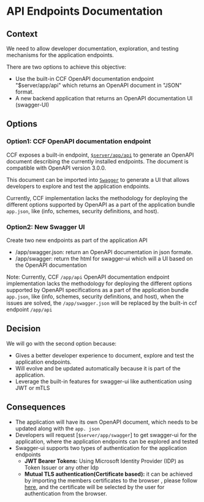 # API Endpoints Documentation

## Context

We need to allow developer documentation, exploration, and testing mechanisms for the application endpoints.

There are two options to achieve this objective:

- Use the built-in CCF OpenAPI documentation endpoint "$server/app/api" which returns an OpenAPI document in "JSON" format.
- A new backend application that returns an OpenAPI documentation UI (swagger-UI)

## Options

### Option1: CCF OpenAPI documentation endpoint

CCF exposes a built-in endpoint, [`$server/app/api`](https://microsoft.github.io/CCF/main/use_apps/rpc_api.html#get--app-api) to generate an OpenAPI document describing the currently installed endpoints. The document is compatible with OpenAPI version 3.0.0.

This document can be imported into [`Swagger`](https://editor.swagger.io/) to generate a UI that allows developers to explore and test the application endpoints.

Currently, CCF implementation lacks the methodology for deploying the different options supported by OpenAPI as a part of the application bundle `app.json`, like (info, schemes, security definitions, and host).

### Option2: New Swagger UI

Create two new endpoints as part of the application API

- /app/swagger.json: return an OpenAPI documentation in json formate.
- /app/swagger: return the html for swagger-ui which will a UI based on the OpenAPI documentation

Note: Currently, CCF `/app/api` OpenAPI documentation endpoint implementation lacks the methodology for deploying the different options supported by OpenAPI specifications as a part of the application bundle `app.json`, like (info, schemes, security definitions, and host), when the issues are solved, the `/app/swagger.json` will be replaced by the built-in ccf endpoint `/app/api`

## Decision

We will go with the second option because:

- Gives a better developer experience to document, explore and test the application endpoints.
- Will evolve and be updated automatically because it is part of the application.
- Leverage the built-in features for swagger-ui like authentication using JWT or mTLS

## Consequences

- The application will have its own OpenAPI document, which needs to be updated along with the `app. json`
- Developers will request [`$server/app/swagger`] to get swagger-ui for the application, where the application endpoints can be explored and tested
- Swagger-ui supports two types of authentication for the application endpoints
  - **JWT Bearer Tokens:** Using Microsoft Identity Provider (IDP) as Token Issuer or any other Idp
  - **Mutual TLS authentication(Certificate based):** it can be achieved by importing the members certificates to the browser , please follow [here](https://support.globalsign.com/ssl/ssl-certificates-installation/import-and-export-certificate-microsoft-windows), and the certificate will be selected by the user for authentication from the browser.
